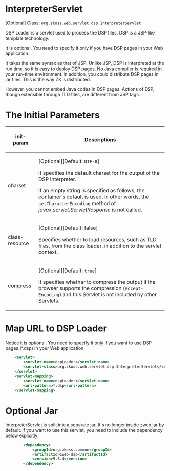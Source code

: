 # InterpreterServlet

[Optional] Class: `org.zkoss.web.servlet.dsp.InterpreterServlet`

DSP Loader is a servlet used to process the DSP files. DSP is a JSP-like
template technology.

It is optional. You need to specify it only if you have DSP pages in
your Web application.

It takes the same syntax as that of JSP. Unlike JSP, DSP is interpreted
at the run time, so it is easy to deploy DSP pages. No Java compiler is
required in your run-time environment. In addition, you could distribute
DSP pages in jar files. This is the way ZK is distributed.

However, you cannot embed Java codes in DSP pages. Actions of DSP,
though extensible through TLD files, are different from JSP tags.

# The Initial Parameters

<table>
<thead>
<tr class="header">
<th><center>
<p>init-param</p>
</center></th>
<th><center>
<p>Descriptions</p>
</center></th>
</tr>
</thead>
<tbody>
<tr class="odd">
<td><p>charset</p></td>
<td><p>[Optional][Default: <code>UTF-8</code>]</p>
<p>It specifies the default charset for the output of the DSP
interpreter.</p>
<p>If an empty string is specified as follows, the container's default
is used. In other words, the <code>setCharacterEncoding</code> method of
<em>javax.servlet.ServletResponse</em> is not called.</p></td>
</tr>
<tr class="even">
<td><p>class-resource</p></td>
<td><p>[Optional][Default: false]</p>
<p>Specifies whether to load resources, such as TLD files, from the
class loader, in addition to the servlet context.</p></td>
</tr>
<tr class="odd">
<td><p>compress</p></td>
<td><p>[Optional][Default: <code>true</code>]</p>
<p>It specifies whether to compress the output if the browser supports
the compression (<code>Accept-Encoding</code>) and this Servlet is not
included by other Servlets.</p></td>
</tr>
</tbody>
</table>

# Map URL to DSP Loader

Notice it is optional. You need to specify it only if you want to use
DSP pages (\*.dsp) in your Web application.

```xml
    <servlet>
        <servlet-name>dspLoader</servlet-name>
        <servlet-class>org.zkoss.web.servlet.dsp.InterpreterServlet</servlet-class>
    </servlet>
    <servlet-mapping>
        <servlet-name>dspLoader</servlet-name>
        <url-pattern>*.dsp</url-pattern>
    </servlet-mapping>
```

# Optional Jar

InterpreterServlet is split into a separate jar. It's no longer inside
zweb.jar by default. If you want to use this servlet, you need to
include the dependency below explicitly:

```xml
        <dependency>
            <groupId>org.zkoss.common</groupId>
            <artifactId>zweb-dsp</artifactId>
            <version>9.6.4</version>
        </dependency>
```
